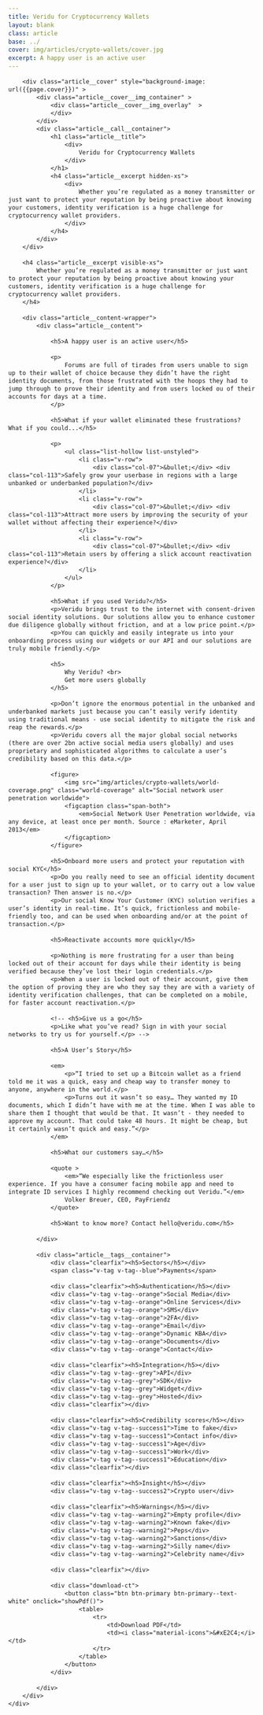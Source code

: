 ```yaml
---
title: Veridu for Cryptocurrency Wallets
layout: blank
class: article
base: ../
cover: img/articles/crypto-wallets/cover.jpg
excerpt: A happy user is an active user
---
```

<article>
	<div class="article__body article__body--crypto-wallets">

		<div class="article__cover" style="background-image: url({{page.cover}})" >
			<div class="article__cover__img_container" >
				<div class="article__cover__img_overlay"  >
				</div>
			</div>
			<div class="article__call__container">
				<h1 class="article__title">
					<div>
						Veridu for Cryptocurrency Wallets
					</div>
				</h1>
				<h4 class="article__excerpt hidden-xs">
					<div>
						Whether you’re regulated as a money transmitter or just want to protect your reputation by being proactive about knowing your customers, identity verification is a huge challenge for cryptocurrency wallet providers.
					</div>
				</h4>
			</div>
		</div>

		<h4 class="article__excerpt visible-xs">
			Whether you’re regulated as a money transmitter or just want to protect your reputation by being proactive about knowing your customers, identity verification is a huge challenge for cryptocurrency wallet providers.
		</h4>

		<div class="article__content-wrapper">
			<div class="article__content">

				<h5>A happy user is an active user</h5>

				<p>
					Forums are full of tirades from users unable to sign up to their wallet of choice because they didn’t have the right identity documents, from those frustrated with the hoops they had to jump through to prove their identity and from users locked ou of their accounts for days at a time.
				</p>

				<h5>What if your wallet eliminated these frustrations? What if you could...</h5>

				<p>
					<ul class="list-hollow list-unstyled">
						<li class="v-row">
							<div class="col-07">&bullet;</div> <div class="col-113">Safely grow your userbase in regions with a large unbanked or underbanked population?</div>
						</li>
						<li class="v-row">
							<div class="col-07">&bullet;</div> <div class="col-113">Attract more users by improving the security of your wallet without affecting their experience?</div>
						</li>
						<li class="v-row">
							<div class="col-07">&bullet;</div> <div class="col-113">Retain users by offering a slick account reactivation experience?</div>
						</li>
					</ul>
				</p>

				<h5>What if you used Veridu?</h5>
				<p>Veridu brings trust to the internet with consent-driven social identity solutions. Our solutions allow you to enhance customer due diligence globally without friction, and at a low price point.</p>
				<p>You can quickly and easily integrate us into your onboarding process using our widgets or our API and our solutions are truly mobile friendly.</p>

				<h5>
					Why Veridu? <br>
					Get more users globally
				</h5>

				<p>Don’t ignore the enormous potential in the unbanked and underbanked markets just because you can’t easily verify identity using traditional means - use social identity to mitigate the risk and reap the rewards.</p>
				<p>Veridu covers all the major global social networks (there are over 2bn active social media users globally) and uses proprietary and sophisticated algorithms to calculate a user’s credibility based on this data.</p>

				<figure>
					<img src="img/articles/crypto-wallets/world-coverage.png" class="world-coverage" alt="Social network user penetration worldwide">
					<figcaption class="span-both">
						<em>Social Network User Penetration worldwide, via any device, at least once per month. Source : eMarketer, April 2013</em>
					</figcaption>
				</figure>

				<h5>Onboard more users and protect your reputation with social KYC</h5>
				<p>Do you really need to see an official identity document for a user just to sign up to your wallet, or to carry out a low value transaction? Then answer is no.</p>
				<p>Our social Know Your Customer (KYC) solution verifies a user’s identity in real-time. It’s quick, frictionless and mobile-friendly too, and can be used when onboarding and/or at the point of transaction.</p>

				<h5>Reactivate accounts more quickly</h5>

				<p>Nothing is more frustrating for a user than being locked out of their account for days while their identity is being verified because they’ve lost their login credentials.</p>
				<p>When a user is locked out of their account, give them the option of proving they are who they say they are with a variety of identity verification challenges, that can be completed on a mobile, for faster account reactivation.</p>

				<!-- <h5>Give us a go</h5>
				<p>Like what you’ve read? Sign in with your social networks to try us for yourself.</p> -->

				<h5>A User’s Story</h5>

				<em>
					<p>“I tried to set up a Bitcoin wallet as a friend told me it was a quick, easy and cheap way to transfer money to anyone, anywhere in the world.</p>
					<p>Turns out it wasn’t so easy… They wanted my ID documents, which I didn’t have with me at the time. When I was able to share them I thought that would be that. It wasn’t - they needed to approve my account. That could take 48 hours. It might be cheap, but it certainly wasn’t quick and easy.”</p>
				</em>

				<h5>What our customers say…</h5>

				<quote >
					<em>“We especially like the frictionless user experience. If you have a consumer facing mobile app and need to integrate ID services I highly recommend checking out Veridu.”</em>
					Volker Breuer, CEO, PayFriendz
				</quote>

				<h5>Want to know more? Contact hello@veridu.com</h5>

			</div>

			<div class="article__tags__container">
				<div class="clearfix"><h5>Sectors</h5></div>
				<span class="v-tag v-tag--blue">Payments</span>

				<div class="clearfix"><h5>Authentication</h5></div>
				<div class="v-tag v-tag--orange">Social Media</div>
				<div class="v-tag v-tag--orange">Online Services</div>
				<div class="v-tag v-tag--orange">SMS</div>
				<div class="v-tag v-tag--orange">2FA</div>
				<div class="v-tag v-tag--orange">Email</div>
				<div class="v-tag v-tag--orange">Dynamic KBA</div>
				<div class="v-tag v-tag--orange">Documents</div>
				<div class="v-tag v-tag--orange">Contact</div>

				<div class="clearfix"><h5>Integration</h5></div>
				<div class="v-tag v-tag--grey">API</div>
				<div class="v-tag v-tag--grey">SDK</div>
				<div class="v-tag v-tag--grey">Widget</div>
				<div class="v-tag v-tag--grey">Hosted</div>
				<div class="clearfix"></div>

				<div class="clearfix"><h5>Credibility scores</h5></div>
				<div class="v-tag v-tag--success1">Time to fake</div>
				<div class="v-tag v-tag--success1">Contact info</div>
				<div class="v-tag v-tag--success1">Age</div>
				<div class="v-tag v-tag--success1">Work</div>
				<div class="v-tag v-tag--success1">Education</div>
				<div class="clearfix"></div>

				<div class="clearfix"><h5>Insight</h5></div>
				<div class="v-tag v-tag--success2">Crypto user</div>

				<div class="clearfix"><h5>Warnings</h5></div>
				<div class="v-tag v-tag--warning2">Empty profile</div>
				<div class="v-tag v-tag--warning2">Known fake</div>
				<div class="v-tag v-tag--warning2">Peps</div>
				<div class="v-tag v-tag--warning2">Sanctions</div>
				<div class="v-tag v-tag--warning2">Silly name</div>
				<div class="v-tag v-tag--warning2">Celebrity name</div>

				<div class="clearfix"></div>

				<div class="download-ct">
					<button class="btn btn-primary btn-primary--text-white" onclick="showPdf()">
						<table>
							<tr>
								<td>Download PDF</td>
								<td><i class="material-icons">&#xE2C4;</i></td>
							</tr>
						</table>
					</button>
				</div>

			</div>
		</div>
	</div>
</article>

<script type="text/javascript">

	function showPdf() {

		if (typeof(_dcq) !== 'undefined') {
			_dcq.push(
				[
					"track",
					"Opened Cryptocurrency Wallets Article PDF - Download Button",
					{
						value: 2000
					}
				]
			);
		}

		window.open('resources/cryptocurrency-wallets-Veridu.pdf');

	}
	function load () {

		angular
			.module('app')
			.controller('SolutionsCtrl', SolutionsCtrl);

		var $window = $(window);
		var $cover = $('.article__cover');

		SolutionsCtrl.$inject = [];
		function SolutionsCtrl () {
			var vm = this;

			vm.sectorsTabs = { active : 'payments' };
			vm.partnersTabs = { active : 'payfriendz' };
		}

		$cover.css('height', ($window.height() * 2/3));

		$window.resize(function() {
			$cover.css('height', ($window.height() * 2/3));
		});

	}

	document.addEventListener('DOMContentLoaded', load);

</script>
